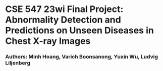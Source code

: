 # CSE 547 23wi Final Project: Abnormality Detection and Predictions on Unseen Diseases in Chest X-ray Images
### Authors: Minh Hoang, Varich Boonsanong, Yuxin Wu, Ludvig Liljenberg
